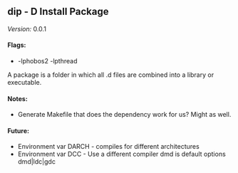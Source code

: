 ## dip - D Install Package

*Version:* 0.0.1

#### Flags:
 * -lphobos2 -lpthread

A package is a folder in which all .d files are combined into a library or executable.


#### Notes:
 * Generate Makefile that does the dependency work for us? Might as well.

#### Future:
 * Environment var DARCH - compiles for different architectures
 * Environment var DCC - Use a different compiler dmd is default options dmd|ldc|gdc

